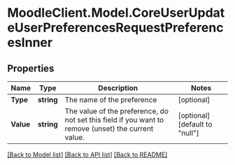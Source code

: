 # MoodleClient.Model.CoreUserUpdateUserPreferencesRequestPreferencesInner

## Properties

Name | Type | Description | Notes
------------ | ------------- | ------------- | -------------
**Type** | **string** | The name of the preference | [optional] 
**Value** | **string** | The value of the preference, do not set this field if you                                 want to remove (unset) the current value. | [optional] [default to "null"]

[[Back to Model list]](../README.md#documentation-for-models) [[Back to API list]](../README.md#documentation-for-api-endpoints) [[Back to README]](../README.md)

